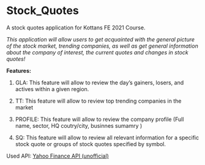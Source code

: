 # Stock_Quotes
 A stock quotes application for Kottans FE 2021 Course.




*This application will allow users to get acquainted with the general picture of the stock market,
trending companies, as well as get general information about the company of interest,
the current quotes and changes in stock quotes!*

**Features:**

1. GLA: This feature will allow to review the day’s gainers, losers, and actives within a given region.

2. TT: This feature will allow to review top trending companies in the market 

3. PROFILE: This feature will allow to review the company profile (Full name, sector, HQ coutry/city, businnes sumamry )

4. SQ: This feature will allow to review all relevant information for a specific stock quote or groups of stock quotes specified by symbol.


Used API: [Yahoo Finance API (unofficial)](https://rapidapi.com/apidojo/api/yahoo-finance1?endpoint=apiendpoint_f787ce0f-17f7-40cf-a731-f141fd61cc08)
